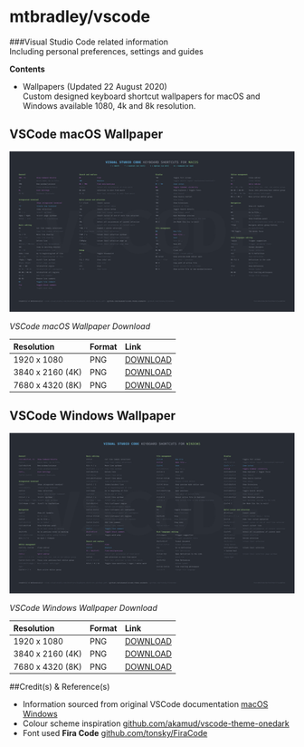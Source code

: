 # mtbradley/vscode

###Visual Studio Code related information<br>Including personal preferences, settings and guides

**Contents**

- Wallpapers (Updated 22 August 2020)<br>Custom designed keyboard shortcut wallpapers for macOS and Windows available 1080, 4k and 8k resolution.



## VSCode macOS Wallpaper  
![vscode wallpaper macos](wallpapers/vscode_keys_macos_1080.png)

*VSCode macOS Wallpaper Download*

| Resolution | Format | Link |
|:-----------|:------|:--------|
| 1920 x 1080 | PNG | [DOWNLOAD](wallpapers/vscode_keys_macos_1080.png) |
| 3840 x 2160 (4K) | PNG | [DOWNLOAD](wallpapers/vscode_keys_macos_4k.png) |
| 7680 x 4320 (8K) | PNG | [DOWNLOAD](wallpapers/vscode_keys_macos_8k.png) |

## VSCode Windows Wallpaper  
![vscode wallpaper windows](wallpapers/vscode_keys_windows_1080.png)  

*VSCode Windows Wallpaper Download*

| Resolution | Format | Link |
|:-----------|:------|:--------|
| 1920 x 1080 | PNG | [DOWNLOAD](wallpapers/vscode_keys_windows_1080.png) |
| 3840 x 2160 (4K) | PNG | [DOWNLOAD](wallpapers/vscode_keys_windows_4k.png) |
| 7680 x 4320 (8K) | PNG | [DOWNLOAD](wallpapers/vscode_keys_windows_8k.png) |

##Credit(s) & Reference(s)  

- Information sourced from original VSCode documentation [macOS](https://code.visualstudio.com/shortcuts/keyboard-shortcuts-macos.pdf) [Windows](https://code.visualstudio.com/shortcuts/keyboard-shortcuts-windows.pdf)
- Colour scheme inspiration [github.com/akamud/vscode-theme-onedark](https://github.com/akamud/vscode-theme-onedark)
- Font used **Fira Code** [github.com/tonsky/FiraCode](https://github.com/tonsky/FiraCode)
